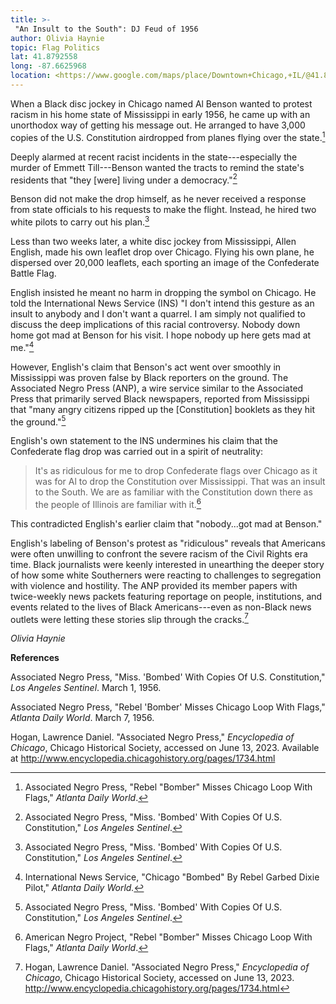 ```yaml
---
title: >-
 "An Insult to the South": DJ Feud of 1956
author: Olivia Haynie
topic: Flag Politics
lat: 41.8792558
long: -87.6625968
location: <https://www.google.com/maps/place/Downtown+Chicago,+IL/@41.8792558,-87.6625968,13z/data=!3m1!4b1!4m6!3m5!1s0x880e2caf74846717:0xbc3dc7eb0e09bbfd!8m2!3d41.8756719!4d-87.6243469!16s%2Fg%2F1213h_z_?entry=ttu>
---
```

When a Black disc jockey in Chicago named Al Benson wanted to protest
racism in his home state of Mississippi in early 1956, he came up with
an unorthodox way of getting his message out. He arranged to have 3,000
copies of the U.S. Constitution airdropped from planes flying over the
state.[^1]

Deeply alarmed at recent racist incidents in the state---especially the
murder of Emmett Till---Benson wanted the tracts to remind the state's
residents that "they \[were\] living under a democracy."[^2]

Benson did not make the drop himself, as he never received a response
from state officials to his requests to make the flight. Instead, he
hired two white pilots to carry out his plan.[^3]

Less than two weeks later, a white disc jockey from Mississippi, Allen
English, made his own leaflet drop over Chicago. Flying his own plane,
he dispersed over 20,000 leaflets, each sporting an image of the
Confederate Battle Flag.

English insisted he meant no harm in dropping the symbol on Chicago. He
told the International News Service (INS) "I don't intend this gesture
as an insult to anybody and I don't want a quarrel. I am simply not
qualified to discuss the deep implications of this racial controversy.
Nobody down home got mad at Benson for his visit. I hope nobody up here
gets mad at me."[^4]

However, English's claim that Benson's act went over smoothly in
Mississippi was proven false by Black reporters on the ground. The
Associated Negro Press (ANP), a wire service similar to the Associated
Press that primarily served Black newspapers, reported from Mississippi
that "many angry citizens ripped up the \[Constitution\] booklets as
they hit the ground."[^5]

English's own statement to the INS undermines his claim that the
Confederate flag drop was carried out in a spirit of neutrality:

> It's as ridiculous for me to drop Confederate flags over Chicago as it
> was for Al to drop the Constitution over Mississippi. That was an
> insult to the South. We are as familiar with the Constitution down
> there as the people of Illinois are familiar with it.[^6]

This contradicted English's earlier claim that "nobody...got mad at
Benson."

English's labeling of Benson's protest as "ridiculous" reveals that
Americans were often unwilling to confront the severe racism of the
Civil Rights era time. Black journalists were keenly interested in
unearthing the deeper story of how some white Southerners were reacting
to challenges to segregation with violence and hostility. The ANP
provided its member papers with twice-weekly news packets featuring
reportage on people, institutions, and events related to the lives of
Black Americans---even as non-Black news outlets were letting these
stories slip through the cracks.[^7]

*Olivia Haynie*

**References**

Associated Negro Press, "Miss. 'Bombed' With Copies Of U.S.
Constitution," *Los Angeles Sentinel*. March 1, 1956.

Associated Negro Press, "Rebel 'Bomber' Misses Chicago Loop With Flags,"
*Atlanta Daily World*. March 7, 1956.

Hogan, Lawrence Daniel. "Associated Negro Press," *Encyclopedia of
Chicago*, Chicago Historical Society, accessed on June 13, 2023.
Available at http://www.encyclopedia.chicagohistory.org/pages/1734.html

[^1]: Associated Negro Press, "Rebel "Bomber" Misses Chicago Loop With
    Flags," *Atlanta Daily World*.

[^2]: Associated Negro Press, "Miss. 'Bombed' With Copies Of U.S.
    Constitution," *Los Angeles Sentinel*.

[^3]: Associated Negro Press, "Miss. 'Bombed' With Copies Of U.S.
    Constitution," *Los Angeles Sentinel*.

[^4]: International News Service, "Chicago "Bombed" By Rebel Garbed
    Dixie Pilot," *Atlanta Daily World.*

[^5]: Associated Negro Press, "Miss. 'Bombed' With Copies Of U.S.
    Constitution," *Los Angeles Sentinel*.

[^6]: American Negro Project, "Rebel "Bomber" Misses Chicago Loop With
    Flags," *Atlanta Daily World*.

[^7]: Hogan, Lawrence Daniel. "Associated Negro Press," *Encyclopedia of
    Chicago*, Chicago Historical Society, accessed on June 13, 2023.
    http://www.encyclopedia.chicagohistory.org/pages/1734.html
